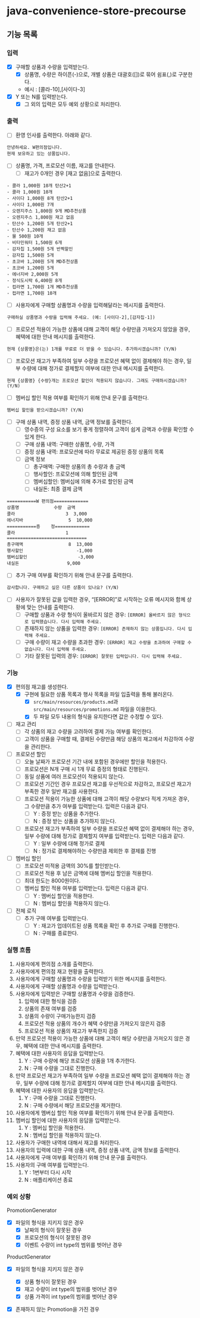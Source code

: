 # java-convenience-store-precourse

## 기능 목록

### 입력

- [x]  구매할 상품과 수량을 입력받는다.
    - [x]  상품명, 수량은 하이픈(-)으로, 개별 상품은 대괄호([])로 묶어 쉼표(,)로 구분한다.
    - 예시 : [콜라-10],[사이다-3]
- [x]  Y 또는 N를 입력받는다.
    - [x]  그 외의 입력은 모두 예외 상황으로 처리한다.

### 출력

- [ ]  환영 인사를 출력한다. 아래와 같다.

```plaintext
안녕하세요. W편의점입니다.
현재 보유하고 있는 상품입니다.
```

- [ ]  상품명, 가격, 프로모션 이름, 재고를 안내한다.
    - [ ]  재고가 0개인 경우 [재고 없음]으로 출력한다.

```plaintext
- 콜라 1,000원 10개 탄산2+1
- 콜라 1,000원 10개
- 사이다 1,000원 8개 탄산2+1
- 사이다 1,000원 7개
- 오렌지주스 1,800원 9개 MD추천상품
- 오렌지주스 1,800원 재고 없음
- 탄산수 1,200원 5개 탄산2+1
- 탄산수 1,200원 재고 없음
- 물 500원 10개
- 비타민워터 1,500원 6개
- 감자칩 1,500원 5개 반짝할인
- 감자칩 1,500원 5개
- 초코바 1,200원 5개 MD추천상품
- 초코바 1,200원 5개
- 에너지바 2,000원 5개
- 정식도시락 6,400원 8개
- 컵라면 1,700원 1개 MD추천상품
- 컵라면 1,700원 10개
```
- [ ]  사용자에게 구매할 상품명과 수량을 입력해달라는 메시지를 출력한다.

```plaintext
구매하실 상품명과 수량을 입력해 주세요. (예: [사이다-2],[감자칩-1])
```

- [ ]  프로모션 적용이 가능한 상품에 대해 고객이 해당 수량만큼 가져오지 않았을 경우, 혜택에 대한 안내 메시지를 출력한다.

```plaintext
현재 {상품명}은(는) 1개를 무료로 더 받을 수 있습니다. 추가하시겠습니까? (Y/N)
```

- [ ]  프로모션 재고가 부족하여 일부 수량을 프로모션 혜택 없이 결제해야 하는 경우, 일부 수량에 대해 정가로 결제할지 여부에 대한 안내 메시지를 출력한다.

```plaintext
현재 {상품명} {수량}개는 프로모션 할인이 적용되지 않습니다. 그래도 구매하시겠습니까? (Y/N)
```

- [ ]  멤버십 할인 적용 여부를 확인하기 위해 안내 문구를 출력한다.

```plaintext
멤버십 할인을 받으시겠습니까? (Y/N)
```

- [ ]  구매 상품 내역, 증정 상품 내역, 금액 정보를 출력한다.
    - [ ]  영수증의 구성 요소를 보기 좋게 정렬하여 고객이 쉽게 금액과 수량을 확인할 수 있게 한다.
    - [ ]  구매 상품 내역: 구매한 상품명, 수량, 가격
    - [ ]  증정 상품 내역: 프로모션에 따라 무료로 제공된 증정 상품의 목록
    - [ ]  금액 정보
        - [ ]  총구매액: 구매한 상품의 총 수량과 총 금액
        - [ ]  행사할인: 프로모션에 의해 할인된 금액
        - [ ]  멤버십할인: 멤버십에 의해 추가로 할인된 금액
        - [ ]  내실돈: 최종 결제 금액

```plaintext
===========W 편의점=============
상품명		        수량	금액
콜라		             3 	3,000
에너지바 	          	 5 	10,000
===========증	정=============
콜라		             1
==============================
총구매액		         8	13,000
행사할인			        -1,000
멤버십할인			        -3,000
내실돈			         9,000
```

- [ ]  추가 구매 여부를 확인하기 위해 안내 문구를 출력한다.

```plaintext
감사합니다. 구매하고 싶은 다른 상품이 있나요? (Y/N)
```

- [ ]  사용자가 잘못된 값을 입력한 경우, “[ERROR]”로 시작하는 오류 메시지와 함께 상황에 맞는 안내를 출력한다.
    - [ ]  구매할 상품과 수량 형식이 올바르지 않은 경우: `[ERROR] 올바르지 않은 형식으로 입력했습니다. 다시 입력해 주세요.`
    - [ ]  존재하지 않는 상품을 입력한 경우: `[ERROR] 존재하지 않는 상품입니다. 다시 입력해 주세요.`
    - [ ]  구매 수량이 재고 수량을 초과한 경우: `[ERROR] 재고 수량을 초과하여 구매할 수 없습니다. 다시 입력해 주세요.`
    - [ ]  기타 잘못된 입력의 경우: `[ERROR] 잘못된 입력입니다. 다시 입력해 주세요.`

### 기능

- [x]  편의점 재고를 생성한다.
    - [x]  구현에 필요한 상품 목록과 행사 목록을 파일 입출력을 통해 불러온다.
        - [x]  `src/main/resources/products.md`과 `src/main/resources/promotions.md` 파일을 이용한다.
        - [x]  두 파일 모두 내용의 형식을 유지한다면 값은 수정할 수 있다.
- [ ]  재고 관리
    - [ ]  각 상품의 재고 수량을 고려하여 결제 가능 여부를 확인한다.
    - [ ]  고객이 상품을 구매할 때, 결제된 수량만큼 해당 상품의 재고에서 차감하여 수량을 관리한다.
- [ ]  프로모션 할인
    - [ ]  오늘 날짜가 프로모션 기간 내에 포함된 경우에만 할인을 적용한다.
    - [ ]  프로모션은  N개 구매 시 1개 무료 증정의 형태로 진행된다.
    - [ ]  동일 상품에 여러 프로모션이 적용되지 않는다.
    - [ ]  프로모션 기간인 경우 프로모션 재고를 우선적으로 차감하고, 프로모션 재고가 부족한 경우 일반 재고를 사용한다.
    - [ ]  프로모션 적용이 가능한 상품에 대해 고객이 해당 수량보다 적게 가져온 경우, 그 수량만큼 추가 여부를 입력받는다. 입력은 다음과 같다.
        - [ ]  Y : 증정 받는 상품을 추가한다.
        - [ ]  N : 증정 받는 상품을 추가하지 않는다.
    - [ ]  프로모션 재고가 부족하여 일부 수량을 프로모션 혜택 없이 결제해야 하는 경우, 일부 수량에 대해 정가로 결제할지 여부를 입력받는다. 입력은 다음과 같다.
        - [ ]  Y : 일부 수량에 대해 정가로 결제
        - [ ]  N : 정가로 결제해야하는 수량만큼 제외한 후 결제를 진행
- [ ]  멤버십 할인
    - [ ]  프로모션 미적용 금액의 30%를 할인받는다.
    - [ ]  프로모션 적용 후 남은 금액에 대해 멤버십 할인을 적용한다.
    - [ ]  최대 한도는 8000원이다.
    - [ ]  멤버십 할인 적용 여부를 입력받는다. 입력은 다음과 같다.
        - [ ]  Y : 멤버십 할인을 적용한다.
        - [ ]  N : 멤버십 할인을 적용하지 않는다.
- [ ]  전체 로직
    - [ ]  추가 구매 여부를 입력받는다.
        - [ ]  Y : 재고가 업데이트된 상품 목록을 확인 후 추가로 구매를 진행한다.
        - [ ]  N : 구매를 종료한다.

### 실행 흐름

1. 사용자에게 편의점 소개를 출력한다.
2. 사용자에게 편의점 재고 현황을 출력한다.
3. 사용자에게 구매할 상품명과 수량을 입력받기 위한 메시지를 출력한다.
4. 사용자에게 구매할 상품명과 수량을 입력받는다.
5. 사용자에게 입력받은 구매할 상품명과 수량을 검증한다.
    1. 입력에 대한 형식을 검증
    2. 상품의 존재 여부를 검증
    3. 상품의 수량이 구매가능한지 검증
    4. 프로모션 적용 상품의 개수가 혜택 수량만큼 가져오지 않은지 검증
    5. 프로모션 적용 상품의 재고가 부족한지 검증
6. 만약 프로모션 적용이 가능한 상품에 대해 고객이 해당 수량만큼 가져오지 않은 경우, 혜택에 대한 안내 메시지를 출력한다.
7. 혜택에 대한 사용자의 응답을 입력받는다.
    1. Y : 구매 수량에 해당 프로모션 상품을 1개 추가한다.
    2. N : 구매 수량을 그대로 진행한다.
8. 만약 프로모션 재고가 부족하여 일부 수량을 프로모션 혜택 없이 결제해야 하는 경우, 일부 수량에 대해 정가로 결제할지 여부에 대한 안내 메시지를 출력한다.
9. 혜택에 대한 사용자의 응답을 입력받는다.
    1. Y : 구매 수량을 그대로 진행한다.
    2. N : 구매 수량에서 해당 프로모션을 제거한다.
10. 사용자에게 멤버십  할인 적용 여부를 확인하기 위해 안내 문구를 출력한다.
11. 멤버십 할인에 대한 사용자의 응답을 입력받는다.
    1. Y : 멤버십 할인을 적용한다.
    2. N : 멤버십 할인을 적용하지 않는다.
12. 사용자가 구매한 내역에 대해서 재고를 처리한다.
13. 사용자의 입력에 대한 구매 상품 내역, 증정 상품 내역, 금액 정보를 출력한다.
14. 사용자에게 구매 여부를 확인하기 위해 안내 문구를 출력한다.
15. 사용자의 구매 여부를 입력받는다.
    1. Y : 1번부터 다시 시작
    2. N : 애플리케이션 종료

### 예외 상황

PromotionGenerator

- [x] 파일의 형식을 지키지 않은 경우
  - [x] 날짜의 형식이 잘못된 경우
  - [x] 프로모션의 형식이 잘못된 경우
  - [x] 이벤트 수량이 int type의 범위를 벗어난 경우

ProductGenerator
- [x] 파일의 형식을 지키지 않은 경우
  - [x] 상품 형식이 잘못된 경우
  - [x] 재고 수량이 int type의 범위를 벗어난 경우
  - [x] 상품 가격이 int type의 범위를 벗어난 경우
- [x] 존재하지 않는 Promotion을 가진 경우
   